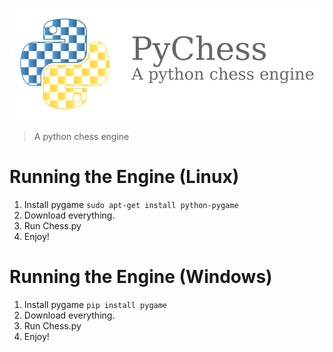 ![Full Pychess Logo](Assets/Logos/PyChess-logo-full.svg)
> A python chess engine

# Running the Engine (Linux)
  1. Install pygame `sudo apt-get install python-pygame`
  2. Download everything.
  3. Run Chess.py
  4. Enjoy!

# Running the Engine (Windows)
  1. Install pygame `pip install pygame`
  2. Download everything.
  3. Run Chess.py
  4. Enjoy!
